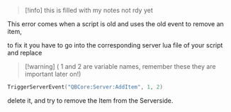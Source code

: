 >[!info] this is filled with my notes not rdy yet


This error comes when a script is old and uses the old event to remove an item,

to fix it you have to go into the corresponding server lua file of your script and replace 
> [!warning] ( 1 and 2 are variable names, remember these they are important later on!)
```lua
TriggerServerEvent("QBCore:Server:AddItem", 1, 2)
```
delete it, and try to remove the Item from the Serverside.